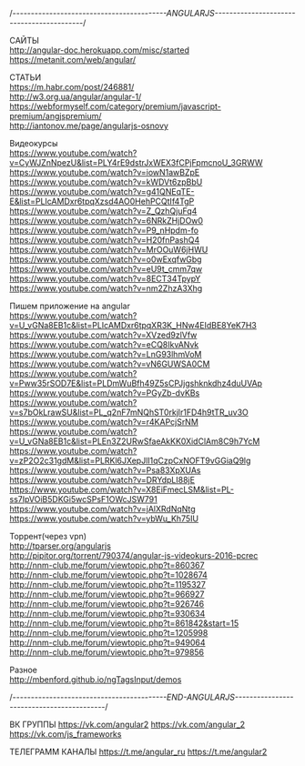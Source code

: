 /*------------------------------------------ANGULARJS------------------------------------------*/

САЙТЫ</br>
http://angular-doc.herokuapp.com/misc/started</br>
https://metanit.com/web/angular/</br>

СТАТЬИ</br>
https://m.habr.com/post/246881/</br>
http://w3.org.ua/angular/angular-1/</br>
https://webformyself.com/category/premium/javascript-premium/angjspremium/</br>
http://iantonov.me/page/angularjs-osnovy</br>


Видеокурсы</br>
https://www.youtube.com/watch?v=CyWJZnNpezU&list=PLY4rE9dstrJxWEX3fCPjFpmcnoU_3GRWW</br>
https://www.youtube.com/watch?v=iowN1awBZpE</br>
https://www.youtube.com/watch?v=kWDVt6zpBbU</br>
https://www.youtube.com/watch?v=g41QNEqTE-E&list=PLIcAMDxr6tpqXzsd4AO0HehPCQtIf4TgP</br>
https://www.youtube.com/watch?v=Z_QzhQjuFq4</br>
https://www.youtube.com/watch?v=6NRkZHjDOw0</br>
https://www.youtube.com/watch?v=P9_nHpdm-fo</br>
https://www.youtube.com/watch?v=H20fnPashQ4</br>
https://www.youtube.com/watch?v=MrOOuW6jHWU</br>
https://www.youtube.com/watch?v=o0wExqfwGbg</br>
https://www.youtube.com/watch?v=eU9t_cmm7qw</br>
https://www.youtube.com/watch?v=8ECT34TpypY</br>
https://www.youtube.com/watch?v=nm2ZhzA3Xhg</br>

Пишем приложение на angular</br>
https://www.youtube.com/watch?v=U_vGNa8EB1c&list=PLIcAMDxr6tpqXR3K_HNw4EIdBE8YeK7H3</br>
https://www.youtube.com/watch?v=XVzed9zlVfw</br>
https://www.youtube.com/watch?v=eCQ8IkvANvk</br>
https://www.youtube.com/watch?v=LnG93lhmVoM</br>
https://www.youtube.com/watch?v=vN6GUWSA0CM</br>
https://www.youtube.com/watch?v=Pww35rSOD7E&list=PLDmWuBfh49Z5sCPJjgshknkdhz4duUVAp</br>
https://www.youtube.com/watch?v=PGyZb-dvKBs</br>
https://www.youtube.com/watch?v=s7bOkLrawSU&list=PL_q2nF7mNQhST0rkjlr1FD4h9tTR_uv3O</br>
https://www.youtube.com/watch?v=r4KAPcjSrNM</br>
https://www.youtube.com/watch?v=U_vGNa8EB1c&list=PLEn3Z2URwSfaeAkKK0XidClAm8C9h7YcM</br>
https://www.youtube.com/watch?v=zP2O2c31gdM&list=PLRKl6JXepJlI1qCzpCxNOFT9vGGiaQ9lg</br>
https://www.youtube.com/watch?v=Psa83XpXUAs</br>
https://www.youtube.com/watch?v=DRYdpLI88jE</br>
https://www.youtube.com/watch?v=X8EiFmecLSM&list=PL-ss7IpVOiB5DKGi5wcSPsF1OWcJSW791</br>
https://www.youtube.com/watch?v=jAlXRdNqNtg</br>
https://www.youtube.com/watch?v=ybWu_Kh75IU</br>

Торрент(через vpn)</br>
http://tparser.org/angularjs</br>
http://pipitor.org/torrent/790374/angular-js-videokurs-2016-pcrec</br>
http://nnm-club.me/forum/viewtopic.php?t=860367</br>
http://nnm-club.me/forum/viewtopic.php?t=1028674</br>
http://nnm-club.me/forum/viewtopic.php?t=1195327</br>
http://nnm-club.me/forum/viewtopic.php?t=966927</br>
http://nnm-club.me/forum/viewtopic.php?t=926746</br>
http://nnm-club.me/forum/viewtopic.php?t=930634</br>
http://nnm-club.me/forum/viewtopic.php?t=861842&start=15</br>
http://nnm-club.me/forum/viewtopic.php?t=1205998</br>
http://nnm-club.me/forum/viewtopic.php?t=949064</br>
http://nnm-club.me/forum/viewtopic.php?t=979856</br>

Разное</br>
http://mbenford.github.io/ngTagsInput/demos</br>

/*------------------------------------------END-ANGULARJS------------------------------------------*/

ВК ГРУППЫ
https://vk.com/angular2
https://vk.com/angular_2
https://vk.com/js_frameworks

ТЕЛЕГРАММ КАНАЛЫ
https://t.me/angular_ru
https://t.me/angular2
